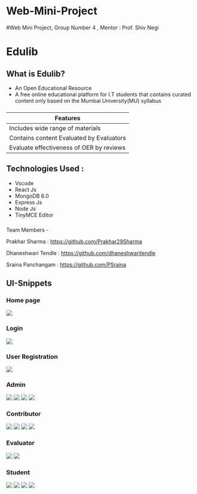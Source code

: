 # Web-Mini-Project
#Web Mini Project, Group Number 4 , Mentor : Prof. Shiv Negi


# Edulib

## What is Edulib?
* An Open Educational Resource
* A free online educational platform for I.T students that contains curated content only based on the Mumbai University(MU) syllabus

###

|               Features                   | 
|------------------------------------------|
| Includes wide range of materials         | 
| Contains content Evaluated by Evaluators |
| Evaluate effectiveness of OER by reviews |


## Technologies Used :
* Vscode
* React Js
* MongoDB 6.0
* Express Js
* Node Js
* TinyMCE Editor

###
Team Members - 

Prakhar Sharma : https://github.com/Prakhar29Sharma

Dhaneshwari Tendle : https://github.com/dhaneshwaritendle

Sraina Panchangam : https://github.com/PSraina

<h2 id="snip">UI-Snippets</h2>
<h3 id = "landing_header">Home page</h3>
<img id="land" src="snippets/Home.png">
<h3 id = "login_header">Login</h3>
<img id="login" src="snippets/Login.png">
<h3 id = "user_reg_header">User Registration</h3>
<img id="userregistration" src="snippets/Registration.png">
<h3 id = "dashobard_header">Admin</h3>
<img id="admin_dashboard" src="snippets/AdminDashboard.png">
<img id="admin_manage_users" src="snippets/AdminManageUsers.png">
<img id="admin_view_approved_courses" src="snippets/AdminViewApprovedCourses.png">
<img id="admin_add_units" src="snippets/AdminAddUnits.png">
<h3 id = "contributor_header">Contributor</h3>
<img id="contrib_dashboard" src="snippets/ContributorDashboard.png">
<img id="contrib_profile" src="snippets/ContributorProfile.png">
<img id="contrib_notifications" src="snippets/ContributorNotifications.png">
<img id="contrib_view_course" src="snippets/ContributorViewCourse.png">
<h3 id="evaluator_header">Evaluator</h3>
<img id="eval_dashboard" src="snippets/EvaluatorsDashboard.png">
<img id="eval_course_eval" src="snippets/EvaluatorCourseEvaluation.png">
<h3 id="std_header">Student</h3>
<img id="student_dashboard" src="snippets/StudentDashboard.png">
<img id="student_all_courses" src="snippets/StudentAllCourses.png">
<img id="student_course_search" src="snippets/StudentCourseSearch.png">
<img id="student_review_analysis" src="snippets/StudentReviewAnalysis.png">



